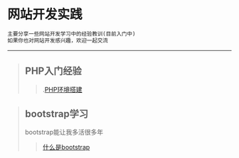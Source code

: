 # 网站开发实践

```markdown
主要分享一些网站开发学习中的经验教训(目前入门中)
如果你也对网站开发感兴趣，欢迎一起交流
```

---
>## PHP入门经验
>>.[PHP环境搭建](https://blog.csdn.net/ZG____/article/details/88380309)

>## bootstrap学习
>bootstrap能让我多活很多年
>>[什么是bootstrap](docs/网站/bootstrap/什么是bootstrap.md)